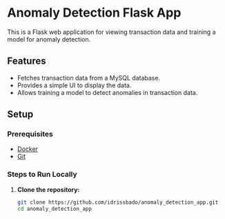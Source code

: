 # Anomaly Detection Flask App

This is a Flask web application for viewing transaction data and training a model for anomaly detection.

## Features
- Fetches transaction data from a MySQL database.
- Provides a simple UI to display the data.
- Allows training a model to detect anomalies in transaction data.

## Setup

### Prerequisites
- [Docker](https://docs.docker.com/get-docker/)
- [Git](https://git-scm.com/)

### Steps to Run Locally

1. **Clone the repository:**
   ```bash
   git clone https://github.com/idrissbado/anomaly_detection_app.git
   cd anomaly_detection_app
